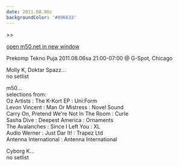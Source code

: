 ```yaml
---
date: 2011.08.06c
backgroundColor: '#996633'
---
```


\>>

[open m50.net in new window  
](http://m50.net/)  

Prekomp Tekno Puja 2011.08.06sa 21:00-07:00 @ G-Spot, Chicago  

Molly K, Doktar Spazz...  
no setlist  

m50...  
selections from:  
Oz Artists : The K-Kort EP : Uni:Form  
Levon Vincent : Man Or Mistress : Novel Sound  
Carry On, Pretend We're Not In The Room : Curle  
Sasha Dive : Deepest America : Ornaments  
The Avalanches : Since I Left You : XL  
Audio Werner : Just Dar It! : Trapez Ltd  
Antenna International : Antenna International

Cyborg K...  
no setlist